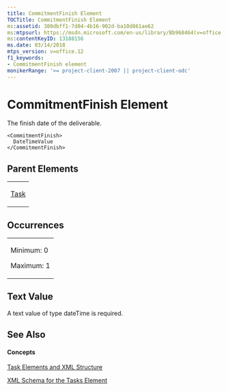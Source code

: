 ```yaml
---
title: CommitmentFinish Element
TOCTitle: CommitmentFinish Element
ms:assetid: 380dbff1-7d04-4b16-902d-ba10d861ae62
ms:mtpsurl: https://msdn.microsoft.com/en-us/library/Bb968464(v=office.12)
ms:contentKeyID: 13188156
ms.date: 03/14/2018
mtps_version: v=office.12
f1_keywords:
- CommitmentFinish element
monikerRange: '>= project-client-2007 || project-client-odc'
---
```


# CommitmentFinish Element




The finish date of the deliverable.

    <CommitmentFinish>
      DateTimeValue
    </CommitmentFinish>

## Parent Elements

<table>
<colgroup>
<col style="width: 100%" />
</colgroup>
<tbody>
<tr class="odd">
<td><p><a href="task-element.md">Task</a></p></td>
</tr>
</tbody>
</table>

## Occurrences

<table>
<colgroup>
<col style="width: 100%" />
</colgroup>
<tbody>
<tr class="odd">
<td><p>Minimum: 0</p>
<p>Maximum: 1</p></td>
</tr>
</tbody>
</table>

## Text Value

A text value of type dateTime is required.

## See Also

#### Concepts

[Task Elements and XML Structure](task-elements-and-xml-structure.md)

[XML Schema for the Tasks Element](xml-schema-for-the-tasks-element.md)

